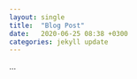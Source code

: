 ```yaml
---
layout: single
title:  "Blog Post"
date:   2020-06-25 08:38 +0300
categories: jekyll update
---
```


...